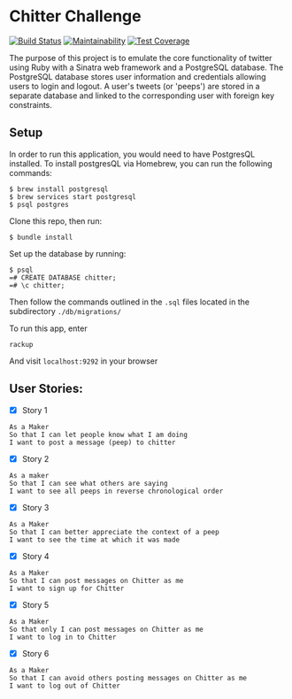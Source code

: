 Chitter Challenge
=================
[![Build Status](https://travis-ci.org/ad13380/chitter-challenge.svg?branch=master)](https://travis-ci.org/ad13380/chitter-challenge)
[![Maintainability](https://api.codeclimate.com/v1/badges/4b5f01d41b05890e8acc/maintainability)](https://codeclimate.com/github/ad13380/chitter-challenge/maintainability)
[![Test Coverage](https://api.codeclimate.com/v1/badges/4b5f01d41b05890e8acc/test_coverage)](https://codeclimate.com/github/ad13380/chitter-challenge/test_coverage)

The purpose of this project is to emulate the core functionality of twitter using Ruby with a Sinatra web framework and a PostgreSQL database. The PostgreSQL database stores user information and credentials allowing users to login and logout. A user's tweets (or 'peeps') are stored in a separate database and linked to the corresponding user with foreign key constraints.

Setup
-------
In order to run this application, you would need to have PostgresQL installed. To install postgresQL via Homebrew, you can run the following commands:
```
$ brew install postgresql
$ brew services start postgresql
$ psql postgres
```
Clone this repo, then run:
```
$ bundle install
```
Set up the database by running:
```
$ psql  
=# CREATE DATABASE chitter;
=# \c chitter;
```
Then follow the commands outlined in the ```.sql``` files located in the subdirectory ```./db/migrations/```

To run this app, enter
```
rackup
```
And visit ```localhost:9292``` in your browser

User Stories:
-------

- [x] Story 1

```
As a Maker
So that I can let people know what I am doing  
I want to post a message (peep) to chitter
```

- [x] Story 2

```
As a maker
So that I can see what others are saying  
I want to see all peeps in reverse chronological order
```

- [x] Story 3 

```
As a Maker
So that I can better appreciate the context of a peep
I want to see the time at which it was made
```

- [x] Story 4 
```
As a Maker
So that I can post messages on Chitter as me
I want to sign up for Chitter
```

- [x] Story 5 
```
As a Maker
So that only I can post messages on Chitter as me
I want to log in to Chitter
```

- [x] Story 6 
```
As a Maker
So that I can avoid others posting messages on Chitter as me
I want to log out of Chitter
```



